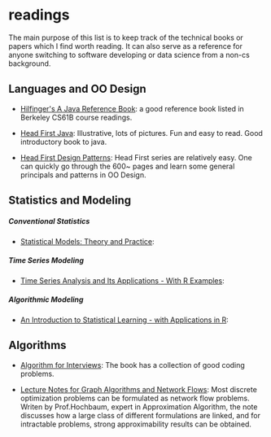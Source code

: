 # readings
The main purpose of this list is to keep track of the technical books or papers which I find worth reading. It can also serve as a reference for anyone switching to software developing or data science from a non-cs background.

## Languages and OO Design
* [Hilfinger's A Java Reference Book](http://www-inst.eecs.berkeley.edu/~cs61b/fa14/book1/java.pdf): a good reference book listed in Berkeley CS61B course readings.

* [Head First Java](http://www.amazon.com/Head-First-Java-2nd-Edition/dp/0596009208): Illustrative, lots of pictures. Fun and easy to read. Good introductory book to java.

* [Head First Design Patterns](http://www.sws.bfh.ch/~amrhein/ADP/HeadFirstDesignPatterns.pdf): Head First series are relatively easy. One can quickly go through the 600~ pages and learn some general principals and patterns in OO Design.

## Statistics and Modeling
##### Conventional Statistics
* [Statistical Models: Theory and Practice](http://www.amazon.com/Statistical-Models-Practice-David-Freedman/dp/0521743850): 

##### Time Series Modeling
* [Time Series Analysis and Its Applications - With R Examples](http://www.springer.com/us/book/9781441978646): 

##### Algorithmic Modeling
* [An Introduction to Statistical Learning - with Applications in R](http://www.springer.com/us/book/9781461471370):

## Algorithms
* [Algorithm for Interviews](http://www.amazon.com/Algorithms-For-Interviews-Adnan-Aziz/dp/1453792996): The book has a collection of good coding problems. 

* [Lecture Notes for Graph Algorithms and Network Flows](http://www.ieor.berkeley.edu/~hochbaum/files/IEOR266-lecture-notes-F2015.pdf): Most discrete optimization problems can be formulated as network flow problems. Writen by Prof.Hochbaum, expert in Approximation Algorithm, the note discusses how a large class of different formulations are linked, and for intractable problems, strong approximability results can be obtained.
